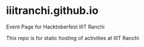 # iiitranchi.github.io

Event Page for Hacktoberfest IIIT Ranchi

This repo is for static hosting of activities at IIIT Ranchi
